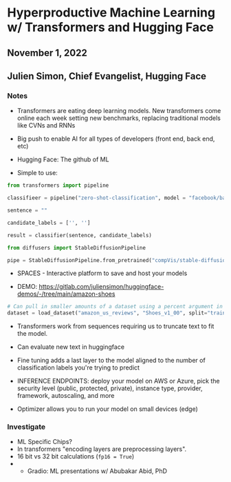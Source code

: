 # Hyperproductive Machine Learning w/ Transformers and Hugging Face
## November 1, 2022
## Julien Simon, Chief Evangelist, Hugging Face

### Notes

- Transformers are eating deep learning models. New transformers come online each week setting new benchmarks, replacing traditional models like CVNs and RNNs

- Big push to enable AI for all types of developers (front end, back end, etc)

- Hugging Face: The github of ML

- Simple to use:
```python
from transformers import pipeline

classifieer = pipeline("zero-shot-classification", model = "facebook/bart-large-mnli")

sentence = ""

candidate_labels = ['', '']

result = classifier(sentence, candidate_labels)
```

```python
from diffusers import StableDiffusionPipeline

pipe = StableDiffusionPipeline.from_pretrained("compVis/stable-diffusion-v1-4")
```

- SPACES - Interactive platform to save and host your models

- DEMO: https://gitlab.com/juliensimon/huggingface-demos/-/tree/main/amazon-shoes

```python
# Can pull in smaller amounts of a dataset using a percent argument in load dataset
dataset = load_dataset("amazon_us_reviews", "Shoes_v1_00", split="train(10%)")
```

- Transformers work from sequences requiring us to truncate text to fit the model.

- Can evaluate new text in huggingface

- Fine tuning adds a last layer to the model aligned to the number of classification labels you're trying to predict

- INFERENCE ENDPOINTS: deploy your model on AWS or Azure, pick the security level (public, protected, private), instance type, provider, framework, autoscaling, and more

- Optimizer allows you to run your model on small devices (edge)

### Investigate
- ML Specific Chips?
- In transformers "encoding layers are preprocessing layers".
- 16 bit vs 32 bit calculations (`fp16 = True`)
- - Gradio: ML presentations w/ Abubakar Abid, PhD

